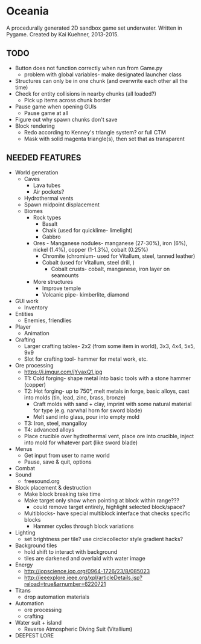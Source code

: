 Oceania
==
A procedurally generated 2D sandbox game set underwater.
Written in Pygame.
Created by Kai Kuehner, 2013-2015.

TODO
--
 - Button does not function correctly when run from Game.py
     - problem with global variables- make designated launcher class
 - Structures can only be in one chunk (and overwrite each other all the time)
 - Check for entity collisions in nearby chunks (all loaded?)
	 - Pick up items across chunk border
 - Pause game when opening GUIs
	 - Pause game at all
 - Figure out why spawn chunks don't save
 - Block rendering
	 - Redo according to Kenney's triangle system? or full CTM
	 - Mask with solid magenta triangle(s), then set that as transparent

NEEDED FEATURES
--
 - World generation
     - Caves
         - Lava tubes
		 - Air pockets?
	 - Hydrothermal vents
     - Spawn midpoint displacement
     - Biomes
		 - Rock types
			 - Basalt
			 - Chalk (used for quicklime- limelight)
			 - Gabbro
         - Ores
				 - Manganese nodules-  manganese (27-30%), iron (6%), nickel (1.4%), copper (1-1.3%), cobalt (0.25%)
			 - Chromite (chromium- used for Vitallum, steel, tanned leather)
			 - Cobalt (used for Vitallum, steel drill, )
				 - Cobalt crusts- cobalt, manganese, iron layer on seamounts
         - More structures
             - Improve temple
             - Volcanic pipe- kimberlite, diamond
 - GUI work
	 - Inventory
 - Entities
     - Enemies, friendlies
 - Player
     - Animation
 - Crafting
	 - Larger crafting tables- 2x2 (from some item in world), 3x3, 4x4, 5x5, 9x9
	 - Slot for crafting tool- hammer for metal work, etc.
 - Ore processing
	 - https://i.imgur.com/jYvaxQ1.jpg
	 - T1: Cold forging- shape metal into basic tools with a stone hammer (copper)
	 - T2: Hot forging- up to 750°, melt metals in forge, basic alloys, cast into molds (tin, lead, zinc, brass, bronze)
		 - Craft molds with sand + clay, imprint with some natural material for type (e.g. narwhal horn for sword blade)
		 - Melt sand into glass, pour into empty mold
	 - T3: Iron, steel, mangalloy
	 - T4: advanced alloys
	 - Place crucible over hydrothermal vent, place ore into crucible, inject into mold for whatever part (like sword blade)
 - Menus
     - Get input from user to name world
	 - Pause, save & quit, options
 - Combat
 - Sound
	 - freesound.org
 - Block placement & destruction
     - Make block breaking take time
     - Make target only show when pointing at block within range???
         - could remove target entirely, highlight selected block/space?
	 - Multiblocks- have special multiblock interface that checks specific blocks
		 - Hammer cycles through block variations
 - Lighting
	 - set brightness per tile? use circlecollector style gradient hacks?
 - Background tiles
	 - hold shift to interact with background
	 - tiles are darkened and overlaid with water image
 - Energy
	- http://iopscience.iop.org/0964-1726/23/8/085023
	- http://ieeexplore.ieee.org/xpl/articleDetails.jsp?reload=true&arnumber=6220721
 - Titans
	 - drop automation materials
 - Automation
	 - ore processing
	 - crafting
 - Water suit + island
	- Reverse Atmospheric Diving Suit (Vitallium)
 - DEEPEST LORE